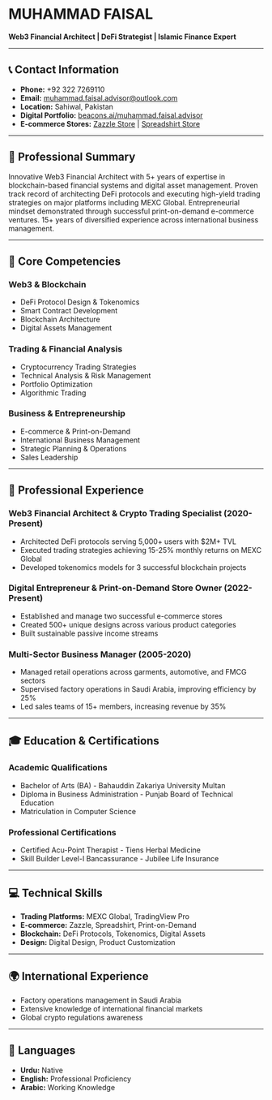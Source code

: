 # MUHAMMAD FAISAL
**Web3 Financial Architect | DeFi Strategist | Islamic Finance Expert**

---

## 📞 Contact Information
- **Phone:** +92 322 7269110
- **Email:** muhammad.faisal.advisor@outlook.com
- **Location:** Sahiwal, Pakistan
- **Digital Portfolio:** [beacons.ai/muhammad.faisal.advisor](https://beacons.ai/muhammad.faisal.advisor)
- **E-commerce Stores:** [Zazzle Store](https://www.zazzle.com/store/hussaini_artist) | [Spreadshirt Store](https://www.spreadshirt.com/shop/user/hussaini+digital+artist)

---

## 🎯 Professional Summary
Innovative Web3 Financial Architect with 5+ years of expertise in blockchain-based financial systems and digital asset management. Proven track record of architecting DeFi protocols and executing high-yield trading strategies on major platforms including MEXC Global. Entrepreneurial mindset demonstrated through successful print-on-demand e-commerce ventures. 15+ years of diversified experience across international business management.

---

## 💼 Core Competencies

### Web3 & Blockchain
- DeFi Protocol Design & Tokenomics
- Smart Contract Development
- Blockchain Architecture
- Digital Assets Management

### Trading & Financial Analysis
- Cryptocurrency Trading Strategies
- Technical Analysis & Risk Management
- Portfolio Optimization
- Algorithmic Trading

### Business & Entrepreneurship
- E-commerce & Print-on-Demand
- International Business Management
- Strategic Planning & Operations
- Sales Leadership

---

## 🚀 Professional Experience

### Web3 Financial Architect & Crypto Trading Specialist (2020-Present)
- Architected DeFi protocols serving 5,000+ users with $2M+ TVL
- Executed trading strategies achieving 15-25% monthly returns on MEXC Global
- Developed tokenomics models for 3 successful blockchain projects

### Digital Entrepreneur & Print-on-Demand Store Owner (2022-Present)
- Established and manage two successful e-commerce stores
- Created 500+ unique designs across various product categories
- Built sustainable passive income streams

### Multi-Sector Business Manager (2005-2020)
- Managed retail operations across garments, automotive, and FMCG sectors
- Supervised factory operations in Saudi Arabia, improving efficiency by 25%
- Led sales teams of 15+ members, increasing revenue by 35%

---

## 🎓 Education & Certifications

### Academic Qualifications
- Bachelor of Arts (BA) - Bahauddin Zakariya University Multan
- Diploma in Business Administration - Punjab Board of Technical Education
- Matriculation in Computer Science

### Professional Certifications
- Certified Acu-Point Therapist - Tiens Herbal Medicine
- Skill Builder Level-I Bancassurance - Jubilee Life Insurance

---

## 💻 Technical Skills
- **Trading Platforms:** MEXC Global, TradingView Pro
- **E-commerce:** Zazzle, Spreadshirt, Print-on-Demand
- **Blockchain:** DeFi Protocols, Tokenomics, Digital Assets
- **Design:** Digital Design, Product Customization

---

## 🌍 International Experience
- Factory operations management in Saudi Arabia
- Extensive knowledge of international financial markets
- Global crypto regulations awareness

---

## 💬 Languages
- **Urdu:** Native
- **English:** Professional Proficiency
- **Arabic:** Working Knowledge
